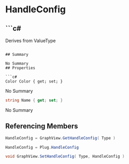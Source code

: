 # HandleConfig

## ```c#
Derives from ValueType
```

## Summary

No Summary
## Properties

```c#
Color Color { get; set; } 
```
No Summary
```c#
string Name { get; set; } 
```
No Summary
## Referencing Members

```c#
HandleConfig = GraphView.GetHandleConfig( Type ) 
```
```c#
HandleConfig = Plug.HandleConfig
```
```c#
void GraphView.SetHandleConfig( Type, HandleConfig ) 
```

